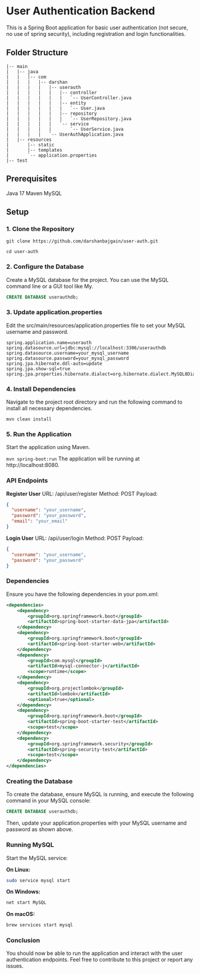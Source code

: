 # User Authentication Backend
This is a Spring Boot application for basic  user authentication (not secure, no  use of spring security), including registration and login functionalities.

## Folder Structure
```src
|-- main
|   |-- java
|   |   |-- com
|   |   |   |-- darshan
|   |   |   |   |-- userauth
|   |   |   |   |   |-- controller
|   |   |   |   |   |   `-- UserController.java
|   |   |   |   |   |-- entity
|   |   |   |   |   |   `-- User.java
|   |   |   |   |   |-- repository
|   |   |   |   |   |   `-- UserRepository.java
|   |   |   |   |   `-- service
|   |   |   |   |       `-- UserService.java
|   |   |   |   `-- UserAuthApplication.java
|   |-- resources
|       |-- static
|       |-- templates
|       `-- application.properties
|-- test
```


## Prerequisites
Java 17
Maven
MySQL

## Setup
### 1. Clone the Repository

```git clone https://github.com/darshanbajgain/user-auth.git```

```cd user-auth```

### 2. Configure the Database
Create a MySQL database for the project. You can use the MySQL command line or a GUI tool like My.

```sql
CREATE DATABASE userauthdb;
```
### 3. Update application.properties
Edit the src/main/resources/application.properties file to set your MySQL username and password.

```
spring.application.name=userauth
spring.datasource.url=jdbc:mysql://localhost:3306/userauthdb
spring.datasource.username=your_mysql_username
spring.datasource.password=your_mysql_password
spring.jpa.hibernate.ddl-auto=update
spring.jpa.show-sql=true
spring.jpa.properties.hibernate.dialect=org.hibernate.dialect.MySQL8Dialect
```

### 4. Install Dependencies
Navigate to the project root directory and run the following command to install all necessary dependencies.

```mvn clean install```

### 5. Run the Application
Start the application using Maven.

```mvn spring-boot:run```
The application will be running at http://localhost:8080.

### API Endpoints
**Register User**
URL: /api/user/register
Method: POST
Payload:
```json
{
  "username": "your_username",
  "password": "your_password",
  "email": "your_email"
}
```

**Login User**
URL: /api/user/login
Method: POST
Payload:
```json
{
  "username": "your_username",
  "password": "your_password"
}
```

### Dependencies
Ensure you have the following dependencies in your pom.xml:

```xml
<dependencies>
    <dependency>
        <groupId>org.springframework.boot</groupId>
        <artifactId>spring-boot-starter-data-jpa</artifactId>
    </dependency>
    <dependency>
        <groupId>org.springframework.boot</groupId>
        <artifactId>spring-boot-starter-web</artifactId>
    </dependency>
    <dependency>
        <groupId>com.mysql</groupId>
        <artifactId>mysql-connector-j</artifactId>
        <scope>runtime</scope>
    </dependency>
    <dependency>
        <groupId>org.projectlombok</groupId>
        <artifactId>lombok</artifactId>
        <optional>true</optional>
    </dependency>
    <dependency>
        <groupId>org.springframework.boot</groupId>
        <artifactId>spring-boot-starter-test</artifactId>
        <scope>test</scope>
    </dependency>
    <dependency>
        <groupId>org.springframework.security</groupId>
        <artifactId>spring-security-test</artifactId>
        <scope>test</scope>
    </dependency>
</dependencies>
```
### Creating the Database
To create the database, ensure MySQL is running, and execute the following command in your MySQL console:

```sql
CREATE DATABASE userauthdb;
```
Then, update your application.properties with your MySQL username and password as shown above.

### Running MySQL
Start the MySQL service:

**On Linux:**
```bash
sudo service mysql start
```
**On Windows:**
```bash
net start MySQL
```

**On macOS:**
```bash
brew services start mysql
```

### Conclusion
You should now be able to run the application and interact with the user authentication endpoints. Feel free to contribute to this project or report any issues.

